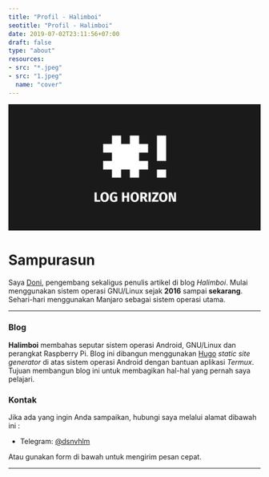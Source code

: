 ```yaml
---
title: "Profil - Halimboi"
seotitle: "Profil - Halimboi"
date: 2019-07-02T23:11:56+07:00
draft: false
type: "about"
resources:
- src: "*.jpeg"
- src: "1.jpeg"
  name: "cover"
---
```




![Halimboi](banner.png)

# Sampurasun

Saya [Doni](https://itsdoni.netlify.com), pengembang sekaligus penulis artikel di blog _Halimboi_. Mulai menggunakan sistem operasi GNU/Linux sejak **2016** sampai **sekarang**. Sehari-hari menggunakan Manjaro sebagai sistem operasi utama. 

***

### Blog
**Halimboi** membahas seputar sistem operasi Android, GNU/Linux dan perangkat Raspberry Pi.
Blog ini dibangun menggunakan [Hugo](https://gohugo.io/) _static site generator_ di atas sistem operasi
Android dengan bantuan aplikasi _Termux_. Tujuan membangun blog ini untuk membagikan hal-hal yang
pernah saya pelajari.

### Kontak
Jika ada yang ingin Anda sampaikan, hubungi saya melalui alamat dibawah ini :

- Telegram: [@dsnvhlm](https://t.me/dsnvhlm)

Atau gunakan form di bawah untuk mengirim pesan cepat.

***

